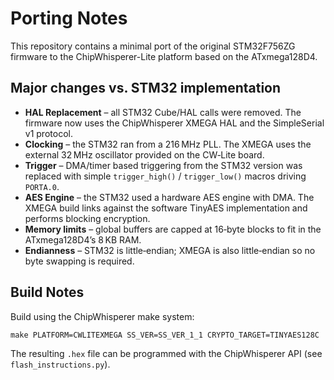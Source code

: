 # Porting Notes

This repository contains a minimal port of the original STM32F756ZG firmware to the ChipWhisperer-Lite platform based on the ATxmega128D4.

## Major changes vs. STM32 implementation

- **HAL Replacement** – all STM32 Cube/HAL calls were removed.  The firmware now uses the ChipWhisperer XMEGA HAL and the SimpleSerial v1 protocol.
- **Clocking** – the STM32 ran from a 216 MHz PLL.  The XMEGA uses the external 32 MHz oscillator provided on the CW‑Lite board.
- **Trigger** – DMA/timer based triggering from the STM32 version was replaced with simple `trigger_high()` / `trigger_low()` macros driving `PORTA.0`.
- **AES Engine** – the STM32 used a hardware AES engine with DMA.  The XMEGA build links against the software TinyAES implementation and performs blocking encryption.
- **Memory limits** – global buffers are capped at 16‑byte blocks to fit in the ATxmega128D4’s 8 KB RAM.
- **Endianness** – STM32 is little‑endian; XMEGA is also little‑endian so no byte swapping is required.

## Build Notes

Build using the ChipWhisperer make system:

```
make PLATFORM=CWLITEXMEGA SS_VER=SS_VER_1_1 CRYPTO_TARGET=TINYAES128C
```

The resulting `.hex` file can be programmed with the ChipWhisperer API (see `flash_instructions.py`).
